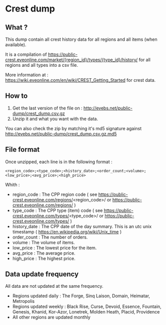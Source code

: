 # Crest dump

## What ?

This dump contain all crest history data for all regions and all items (when available). 

It is a compilation of https://public-crest.eveonline.com/market/{region_id}/types/{type_id}/history/ for all regions and all types into a csv file.

More information at : https://wiki.eveonline.com/en/wiki/CREST_Getting_Started for crest data.

## How to 

1. Get the last version of the file on : http://evebs.net/public-dump/crest_dump.csv.gz
1. Unzip it and what you want with the data.

You can also check the zip by matching it's md5 signature against http://evebs.net/public-dump/crest_dump.csv.gz.md5

## File format

Once unzipped, each line is in the following format : 

```
<region_code>;<type_code>;<history_date>;<order_count;<volume>;<low_price>;<avg_price>;<high_price>
```

Whith : 

* region_code : The CPP region code ( see https://public-crest.eveonline.com/regions/<region_code>/ or https://public-crest.eveonline.com/regions/ )
* type_code : The CPP type (item) code ( see https://public-crest.eveonline.com/types/<type_code>/ or https://public-crest.eveonline.com/types/ )
* history_date : The CPP date of the day summary. This is an utc unix timestamp ( https://en.wikipedia.org/wiki/Unix_time )
* order_count : The number of orders.
* volume : The volume of items.
* low_price : The lowest price for the item.
* avg_price : The average price.
* high_price : The highest price.

## Data update frequency

All data are not updated at the same frequency.

* Regions updated daily : The Forge, Sinq Laison, Domain, Heimatar, Metropolis
* Regions updated weekly : Black Rise, Curse, Devoid, Essence, Fountain, Genesis, Khanid, Kor-Azor, Lonetrek, Molden Heath, Placid, Providence
* All other regions are updated monthly


